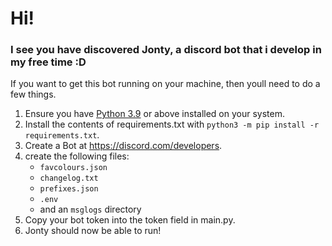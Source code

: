 # Hi!
### I see you have discovered Jonty, a discord bot that i develop in my free time :D
If you want to get this bot running on your machine, then youll need to do a few things.
1. Ensure you have [Python 3.9](https://www.python.org/downloads/) or above installed on your system.
2. Install the contents of requirements.txt with `python3 -m pip install -r requirements.txt`.
3. Create a Bot at https://discord.com/developers.
4. create the following files:
   - `favcolours.json`
   - `changelog.txt`
   - `prefixes.json`
   - `.env`
   - and an `msglogs` directory
5. Copy your bot token into the token field in main.py.
6. Jonty should now be able to run!
